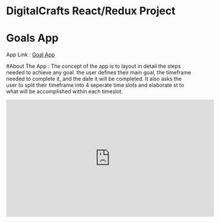 # DigitalCrafts React/Redux Project

# Goals App
App Link : <a href="http://hlj.goalapp.surge.sh">Goal App</a>
  
#About The App :
The concept of the app is to layout in detail the steps needed to achieve any goal.
the user defines their main goal, the timeframe needed to complete it, and the date it will be completed. It also asks the user to split their timeframe into 4 seperate time slots and elaborate st to what will be accomplished within each timeslot.


<iframe width="560" height="315" src="https://www.youtube.com/embed/1Bq0BCqissY" title="YouTube video player" frameborder="0" allow="accelerometer; autoplay; clipboard-write; encrypted-media; gyroscope; picture-in-picture" allowfullscreen></iframe>
